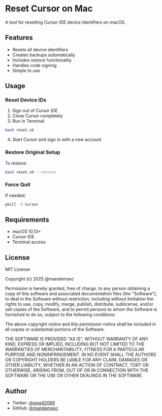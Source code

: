 # Reset Cursor on Mac

A tool for resetting Cursor IDE device identifiers on macOS.

## Features

- Resets all device identifiers
- Creates backups automatically
- Includes restore functionality
- Handles code signing
- Simple to use

## Usage

### Reset Device IDs

1. Sign out of Cursor IDE
2. Close Cursor completely
3. Run in Terminal:

```bash
bash reset.sh
```

4. Start Cursor and sign in with a new account

### Restore Original Setup

To restore:

```bash
bash reset.sh --restore
```

### Force Quit

If needed:

```bash
pkill -9 Cursor
```

## Requirements

- macOS 10.13+
- Cursor IDE
- Terminal access

## License

MIT License

Copyright (c) 2025 @mandemsec

Permission is hereby granted, free of charge, to any person obtaining a copy
of this software and associated documentation files (the "Software"), to deal
in the Software without restriction, including without limitation the rights
to use, copy, modify, merge, publish, distribute, sublicense, and/or sell
copies of the Software, and to permit persons to whom the Software is
furnished to do so, subject to the following conditions:

The above copyright notice and this permission notice shall be included in all
copies or substantial portions of the Software.

THE SOFTWARE IS PROVIDED "AS IS", WITHOUT WARRANTY OF ANY KIND, EXPRESS OR
IMPLIED, INCLUDING BUT NOT LIMITED TO THE WARRANTIES OF MERCHANTABILITY,
FITNESS FOR A PARTICULAR PURPOSE AND NONINFRINGEMENT. IN NO EVENT SHALL THE
AUTHORS OR COPYRIGHT HOLDERS BE LIABLE FOR ANY CLAIM, DAMAGES OR OTHER
LIABILITY, WHETHER IN AN ACTION OF CONTRACT, TORT OR OTHERWISE, ARISING FROM,
OUT OF OR IN CONNECTION WITH THE SOFTWARE OR THE USE OR OTHER DEALINGS IN THE
SOFTWARE.

## Author

- Twitter: [@sina42069](https://twitter.com/sina42069)
- GitHub: [@mandemsec](https://github.com/mandemsec)

